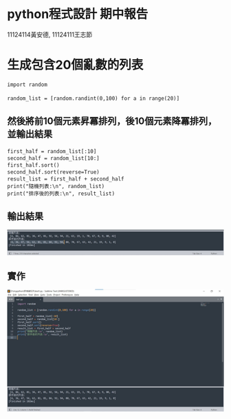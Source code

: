 # python程式設計 期中報告   
11124114黃安德,  11124111王志節
# 生成包含20個亂數的列表
```
import random

random_list = [random.randint(0,100) for a in range(20)]
```
## 然後將前10個元素昇冪排列，後10個元素降冪排列，並輸出結果
```
first_half = random_list[:10]
second_half = random_list[10:]
first_half.sort()
second_half.sort(reverse=True)
result_list = first_half + second_half
print("隨機列表:\n", random_list)
print("排序後的列表:\n", result_list)
```
## 輸出結果
![Example Images](輸出結果.jpg)

## 實作

![Example Images](test實作.jpg)






